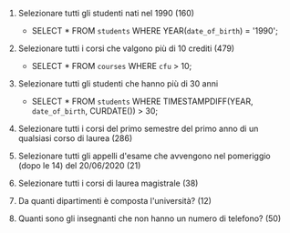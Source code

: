 1. Selezionare tutti gli studenti nati nel 1990 (160)
    - SELECT * FROM `students` WHERE YEAR(`date_of_birth`) = '1990'; 

2. Selezionare tutti i corsi che valgono più di 10 crediti (479)
    - SELECT * FROM `courses` WHERE `cfu` > 10; 

3. Selezionare tutti gli studenti che hanno più di 30 anni
    - SELECT * FROM `students` WHERE TIMESTAMPDIFF(YEAR, `date_of_birth`, CURDATE()) > 30; 
4. Selezionare tutti i corsi del primo semestre del primo anno di un qualsiasi corso di
laurea (286)
5. Selezionare tutti gli appelli d'esame che avvengono nel pomeriggio (dopo le 14) del
20/06/2020 (21)
6. Selezionare tutti i corsi di laurea magistrale (38)
7. Da quanti dipartimenti è composta l'università? (12)
8. Quanti sono gli insegnanti che non hanno un numero di telefono? (50)